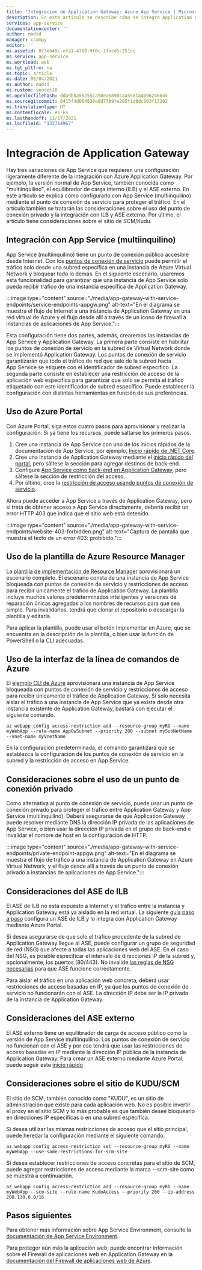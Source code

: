```yaml
---
title: 'Integración de Application Gateway: Azure App Service | Microsoft Docs'
description: En este artículo se describe cómo se integra Application Gateway con Azure App Service.
services: app-service
documentationcenter: ''
author: madsd
manager: ccompy
editor: ''
ms.assetid: 073eb49c-efa1-4760-9f0c-1fecd5c251cc
ms.service: app-service
ms.workload: web
ms.tgt_pltfrm: na
ms.topic: article
ms.date: 08/04/2021
ms.author: madsd
ms.custom: seodec18
ms.openlocfilehash: dda9b5a55255ca98ea6890caa5581a4096246645
ms.sourcegitcommit: 0415f4d064530e0d7799fe295f1d8dc003f17202
ms.translationtype: HT
ms.contentlocale: es-ES
ms.lasthandoff: 11/17/2021
ms.locfileid: "132714967"
---
```

# <a name="application-gateway-integration"></a>Integración de Application Gateway
Hay tres variaciones de App Service que requieren una configuración ligeramente diferente de la integración con Azure Application Gateway. Por ejemplo, la versión normal de App Service, también conocida como "multiinquilino", el equilibrador de carga interno (ILB) y el ASE externo. En este artículo se explica cómo configurarlo con App Service (multiinquilino) mediante el punto de conexión de servicio para proteger el tráfico. En el artículo también se tratarán las consideraciones sobre el uso del punto de conexión privado y la integración con ILB y ASE externo. Por último, el artículo tiene consideraciones sobre el sitio de SCM/Kudu.

## <a name="integration-with-app-service-multi-tenant"></a>Integración con App Service (multiinquilino)
App Service (multiinquilino) tiene un punto de conexión público accesible desde Internet. Con los [puntos de conexión de servicio](../../virtual-network/virtual-network-service-endpoints-overview.md) puede permitir el tráfico solo desde una subred específica en una instancia de Azure Virtual Network y bloquear todo lo demás. En el siguiente escenario, usaremos esta funcionalidad para garantizar que una instancia de App Service solo pueda recibir tráfico de una instancia específica de Application Gateway.

:::image type="content" source="./media/app-gateway-with-service-endpoints/service-endpoints-appgw.png" alt-text="En el diagrama se muestra el flujo de Internet a una instancia de Application Gateway en una red virtual de Azure y el flujo desde allí a través de un icono de firewall a instancias de aplicaciones de App Service.":::

Esta configuración tiene dos partes, además, crearemos las instancias de App Service y Application Gateway. La primera parte consiste en habilitar los puntos de conexión de servicio en la subred de Virtual Network donde se implementó Application Gateway. Los puntos de conexión de servicio garantizarán que todo el tráfico de red que sale de la subred hacia App Service se etiquete con el identificador de subred específico. La segunda parte consiste en establecer una restricción de acceso de la aplicación web específica para garantizar que solo se permita el tráfico etiquetado con este identificador de subred específico. Puede establecer la configuración con distintas herramientas en función de sus preferencias.

## <a name="using-azure-portal"></a>Uso de Azure Portal
Con Azure Portal, siga estos cuatro pasos para aprovisionar y realizar la configuración. Si ya tiene los recursos, puede saltarse los primeros pasos.
1. Cree una instancia de App Service con uno de los inicios rápidos de la documentación de App Service, por ejemplo, [Inicio rápido de .NET Core](../quickstart-dotnetcore.md).
2. Cree una instancia de Application Gateway mediante el [inicio rápido del portal](../../application-gateway/quick-create-portal.md), pero sáltese la sección para agregar destinos de back-end.
3. Configure [App Service como back-end en Application Gateway](../../application-gateway/configure-web-app-portal.md), pero sáltese la sección de restricción del acceso.
4. Por último, cree la [restricción de acceso usando puntos de conexión de servicio](../../app-service/app-service-ip-restrictions.md#set-a-service-endpoint-based-rule).

Ahora puede acceder a App Service a través de Application Gateway, pero si trata de obtener acceso a App Service directamente, debería recibir un error HTTP 403 que indica que el sitio web está detenido.

:::image type="content" source="./media/app-gateway-with-service-endpoints/website-403-forbidden.png" alt-text="Captura de pantalla que muestra el texto de un error 403: prohibido.":::

## <a name="using-azure-resource-manager-template"></a>Uso de la plantilla de Azure Resource Manager
La [plantilla de implementación de Resource Manager][template-app-gateway-app-service-complete] aprovisionará un escenario completo. El escenario consta de una instancia de App Service bloqueada con puntos de conexión de servicio y restricciones de acceso para recibir únicamente el tráfico de Application Gateway. La plantilla incluye muchos valores predeterminados inteligentes y versiones de reparación únicas agregadas a los nombres de recursos para que sea simple. Para invalidarlos, tendrá que clonar el repositorio o descargar la plantilla y editarla.

Para aplicar la plantilla, puede usar el botón Implementar en Azure, que se encuentra en la descripción de la plantilla, o bien usar la función de PowerShell o la CLI adecuadas.

## <a name="using-azure-command-line-interface"></a>Uso de la interfaz de la línea de comandos de Azure
El [ejemplo CLI de Azure](../../app-service/scripts/cli-integrate-app-service-with-application-gateway.md) aprovisionará una instancia de App Service bloqueada con puntos de conexión de servicio y restricciones de acceso para recibir únicamente el tráfico de Application Gateway. Si solo necesita aislar el tráfico a una instancia de App Service que ya exista desde otra instancia existente de Application Gateway, bastará con ejecutar el siguiente comando.

```azurecli-interactive
az webapp config access-restriction add --resource-group myRG --name myWebApp --rule-name AppGwSubnet --priority 200 --subnet mySubNetName --vnet-name myVnetName
```

En la configuración predeterminada, el comando garantizará que se establezca la configuración de los puntos de conexión de servicio en la subred y la restricción de acceso en App Service.

## <a name="considerations-when-using-private-endpoint"></a>Consideraciones sobre el uso de un punto de conexión privado

Como alternativa al punto de conexión de servicio, puede usar un punto de conexión privado para proteger el tráfico entre Application Gateway y App Service (multiinquilino). Deberá asegurarse de que Application Gateway puede resolver mediante DNS la dirección IP privada de las aplicaciones de App Service, o bien usar la dirección IP privada en el grupo de back-end e invalidar el nombre de host en la configuración de HTTP.

:::image type="content" source="./media/app-gateway-with-service-endpoints/private-endpoint-appgw.png" alt-text="En el diagrama se muestra el flujo de tráfico a una instancia de Application Gateway en Azure Virtual Network, y el flujo desde allí a través de un punto de conexión privado a instancias de aplicaciones de App Service.":::

## <a name="considerations-for-ilb-ase"></a>Consideraciones del ASE de ILB
El ASE de ILB no está expuesto a Internet y el tráfico entre la instancia y Application Gateway está ya aislado en la red virtual. La siguiente [guía paso a paso](../environment/integrate-with-application-gateway.md) configura un ASE de ILB y lo integra con Application Gateway mediante Azure Portal.

Si desea asegurarse de que solo el tráfico procedente de la subred de Application Gateway llegue al ASE, puede configurar un grupo de seguridad de red (NSG) que afecte a todas las aplicaciones web del ASE. En el caso del NSG, es posible especificar el intervalo de direcciones IP de la subred y, opcionalmente, los puertos (80/443). No invalide [las reglas de NSG necesarias](../environment/network-info.md#network-security-groups) para que ASE funcione correctamente.

Para aislar el tráfico en una aplicación web concreta, deberá usar restricciones de acceso basadas en IP, ya que los puntos de conexión de servicio no funcionarán con el ASE. La dirección IP debe ser la IP privada de la instancia de Application Gateway.

## <a name="considerations-for-external-ase"></a>Consideraciones del ASE externo
El ASE externo tiene un equilibrador de carga de acceso público como la versión de App Service multiinquilino. Los puntos de conexión de servicio no funcionan con el ASE y por eso tendrá que usar las restricciones de acceso basadas en IP mediante la dirección IP pública de la instancia de Application Gateway. Para crear un ASE externo mediante Azure Portal, puede seguir este [inicio rápido](../environment/create-external-ase.md)

[template-app-gateway-app-service-complete]: https://github.com/Azure/azure-quickstart-templates/tree/master/quickstarts/microsoft.web/web-app-with-app-gateway-v2/ "Plantilla de Azure Resource Manager para un escenario completo"

## <a name="considerations-for-kuduscm-site"></a>Consideraciones sobre el sitio de KUDU/SCM
El sitio de SCM, también conocido como "KUDU", es un sitio de administración que existe para cada aplicación web. No es posible invertir el proxy en el sitio SCM y lo más probable es que también desee bloquearlo en direcciones IP específicas o en una subred específica.

Si desea utilizar las mismas restricciones de acceso que el sitio principal, puede heredar la configuración mediante el siguiente comando.

```azurecli-interactive
az webapp config access-restriction set --resource-group myRG --name myWebApp --use-same-restrictions-for-scm-site
```

Si desea establecer restricciones de acceso concretas para el sitio de SCM, puede agregar restricciones de acceso mediante la marca --scm-site como se muestra a continuación.

```azurecli-interactive
az webapp config access-restriction add --resource-group myRG --name myWebApp --scm-site --rule-name KudoAccess --priority 200 --ip-address 208.130.0.0/16
```

## <a name="next-steps"></a>Pasos siguientes
Para obtener más información sobre App Service Environment, consulte la [documentación de App Service Environment](../environment/index.yml).

Para proteger aún más la aplicación web, puede encontrar información sobre el Firewall de aplicaciones web en Application Gateway en la [documentación del Firewall de aplicaciones web de Azure](../../web-application-firewall/ag/ag-overview.md).